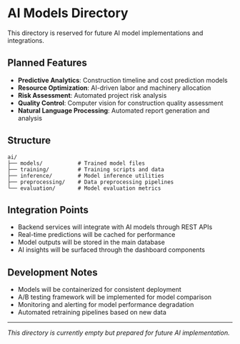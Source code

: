 # AI Models Directory

This directory is reserved for future AI model implementations and integrations.

## Planned Features

- **Predictive Analytics**: Construction timeline and cost prediction models
- **Resource Optimization**: AI-driven labor and machinery allocation
- **Risk Assessment**: Automated project risk analysis
- **Quality Control**: Computer vision for construction quality assessment
- **Natural Language Processing**: Automated report generation and analysis

## Structure

```
ai/
├── models/           # Trained model files
├── training/         # Training scripts and data
├── inference/        # Model inference utilities
├── preprocessing/    # Data preprocessing pipelines
└── evaluation/       # Model evaluation metrics
```

## Integration Points

- Backend services will integrate with AI models through REST APIs
- Real-time predictions will be cached for performance
- Model outputs will be stored in the main database
- AI insights will be surfaced through the dashboard components

## Development Notes

- Models will be containerized for consistent deployment
- A/B testing framework will be implemented for model comparison
- Monitoring and alerting for model performance degradation
- Automated retraining pipelines based on new data

---

*This directory is currently empty but prepared for future AI implementation.*
